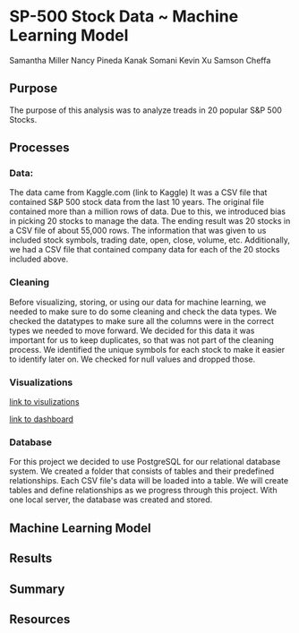 # SP-500 Stock Data ~ Machine Learning Model

Samantha Miller 
Nancy Pineda
Kanak Somani
Kevin Xu
Samson Cheffa

## Purpose
The purpose of this analysis was to analyze treads in 20 popular S&P 500 Stocks.

## Processes

### Data:
The data came from Kaggle.com (link to Kaggle)
It was a CSV file that contained S&P 500 stock data from the last 10 years. The original file contained more than a million rows of data. Due to this, we introduced bias in picking 20 stocks to manage the data. 
The ending result was 20 stocks in a CSV file of about 55,000 rows. The information that was given to us included stock symbols, trading date, open, close, volume, etc.
Additionally, we had a CSV file that contained company data for each of the 20 stocks included above.

### Cleaning

Before visualizing, storing, or using our data for machine learning, we needed to make sure to do some cleaning and check the data types. 
We checked the datatypes to make sure all the columns were in the correct types we needed to move forward. We decided for this data it was important for us to keep duplicates, so that was not part of the cleaning process.
We identified the unique symbols for each stock to make it easier to identify later on. We checked for null values and dropped those.

### Visualizations

[link to visulizations](https://public.tableau.com/app/profile/zixuan.xu)

[link to dashboard](https://public.tableau.com/views/Dashboard_16747067831160/Dashboard1?:language=en-GB&publish=yes&:display_count=n&:origin=viz_share_link)

### Database

For this project we decided to use PostgreSQL for our relational database system. We created a folder that consists of tables and their predefined relationships. Each CSV file's data will be loaded into a table. We will create tables and define relationships as we progress through this project. With one local server, the database was created and stored.

## Machine Learning Model

## Results

## Summary

## Resources
